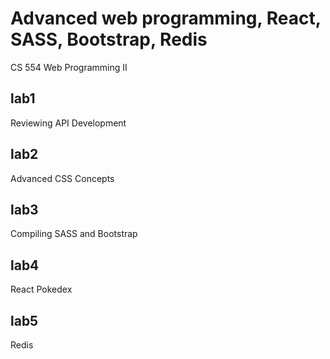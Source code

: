# Advanced web programming, React, SASS, Bootstrap, Redis
CS 554 Web Programming II


## lab1 
Reviewing API Development

## lab2 
Advanced CSS Concepts

## lab3 
Compiling SASS and Bootstrap

## lab4 
React Pokedex

## lab5 
Redis
